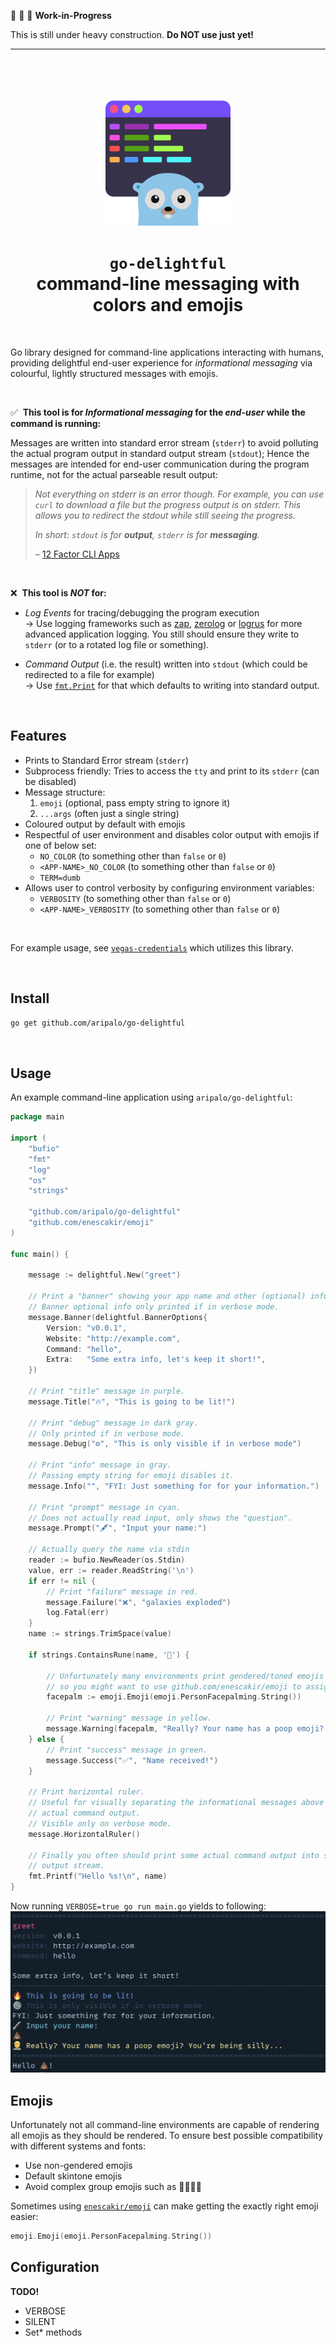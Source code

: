 🚧 🚧 🚧  **Work-in-Progress**

This is still under heavy construction. **Do NOT use just yet!**

---

<br/>
<br/>


<div align="center">
	<br/>
	<br/>
	<img width="200" src="assets/go-delightful.svg" alt="Got" />
  <h1>
  <code>go-delightful</code>
  <br/>
  <span>command-line messaging with colors and emojis</span>
  </h1>
  <br/>
</div>

Go library designed for command-line applications interacting with humans, providing delightful end-user experience for _informational messaging_ via colourful, lightly structured messages with emojis.

<br/>

✅ &nbsp;**This tool is for _Informational messaging_ for the _end-user_ while the command is running:**

Messages are written into standard error stream (`stderr`) to avoid polluting the actual program output in standard output stream (`stdout`); Hence the messages are intended for end-user communication during the program runtime, not for the actual parseable result output:

> _Not everything on stderr is an error though. For example, you can use `curl` to download a file but the progress output is on stderr. This allows you to redirect the stdout while still seeing the progress._
>
> _In short: `stdout` is for **output**, `stderr` is for **messaging**._
>
> – [12 Factor CLI Apps](https://medium.com/@jdxcode/12-factor-cli-apps-dd3c227a0e46)

<br/>

❌ &nbsp;**This tool is _NOT_ for:**

- _Log Events_ for tracing/debugging the program execution<br/>→ Use logging frameworks such as [zap](https://github.com/uber-go/zap), [zerolog](https://github.com/rs/zerolog) or [logrus](https://github.com/sirupsen/logrus) for more advanced application logging. You still should ensure they write to `stderr` (or to a rotated log file or something).

- _Command Output_ (i.e. the result) written into `stdout` (which could be redirected to a file for example)<br/>→ Use [`fmt.Print`](https://pkg.go.dev/fmt#Print) for that which defaults to writing into standard output.



<br/>

## Features
- Prints to Standard Error stream (`stderr`)
- Subprocess friendly: Tries to access the `tty` and print to its `stderr` (can be disabled)
- Message structure:
  1. `emoji` (optional, pass empty string to ignore it)
  2. `...args` (often just a single string)
- Coloured output by default with emojis
- Respectful of user environment and disables color output with emojis if one of below set:
  - `NO_COLOR` (to something other than `false` or `0`)
  - `<APP-NAME>_NO_COLOR` (to something other than `false` or `0`)
  - `TERM=dumb`
- Allows user to control verbosity by configuring environment variables:
  - `VERBOSITY` (to something other than `false` or `0`)
  - `<APP-NAME>_VERBOSITY` (to something other than `false` or `0`)

<br/>

For example usage, see [`vegas-credentials`](https://github.com/aripalo/vegas-credentials) which utilizes this library.

<br/>

## Install

```sh
go get github.com/aripalo/go-delightful
```

<br/>

## Usage

An example command-line application using `aripalo/go-delightful`:
```go
package main

import (
	"bufio"
	"fmt"
	"log"
	"os"
	"strings"

	"github.com/aripalo/go-delightful"
	"github.com/enescakir/emoji"
)

func main() {

	message := delightful.New("greet")

	// Print a "banner" showing your app name and other (optional) info.
	// Banner optional info only printed if in verbose mode.
	message.Banner(delightful.BannerOptions{
		Version: "v0.0.1",
		Website: "http://example.com",
		Command: "hello",
		Extra:   "Some extra info, let's keep it short!",
	})

	// Print "title" message in purple.
	message.Title("🔥", "This is going to be lit!")

	// Print "debug" message in dark gray.
	// Only printed if in verbose mode.
	message.Debug("⚙️", "This is only visible if in verbose mode")

	// Print "info" message in gray.
	// Passing empty string for emoji disables it.
	message.Info("", "FYI: Just something for for your information.")

	// Print "prompt" message in cyan.
	// Does not actually read input, only shows the "question".
	message.Prompt("🖋️", "Input your name:")

	// Actually query the name via stdin
	reader := bufio.NewReader(os.Stdin)
	value, err := reader.ReadString('\n')
	if err != nil {
		// Print "failure" message in red.
		message.Failure("❌", "galaxies exploded")
		log.Fatal(err)
	}
	name := strings.TrimSpace(value)

	if strings.ContainsRune(name, '💩') {

		// Unfortunately many environments print gendered/toned emojis incorrectly
		// so you might want to use github.com/enescakir/emoji to assign "neutral" emoji
		facepalm := emoji.Emoji(emoji.PersonFacepalming.String())

		// Print "warning" message in yellow.
		message.Warning(facepalm, "Really? Your name has a poop emoji? You're being silly...")
	} else {
		// Print "success" message in green.
		message.Success("✅", "Name received!")
	}

	// Print horizontal ruler.
	// Useful for visually separating the informational messages above from
	// actual command output.
	// Visible only on verbose mode.
	message.HorizontalRuler()

	// Finally you often should print some actual command output into standard
	// output stream.
	fmt.Printf("Hello %s!\n", name)
}
```

Now running `VERBOSE=true go run main.go` yields to following:
![Example Output](/assets/example-output.png)


## Emojis

Unfortunately not all command-line environments are capable of rendering all emojis as they should be rendered. To ensure best possible compatibility with different systems and fonts:
- Use non-gendered emojis
- Default skintone emojis
- Avoid complex group emojis such as 👨‍👩‍👧‍👧

Sometimes using [`enescakir/emoji`](https://github.com/enescakir/emoji) can make getting the exactly right emoji easier:
```go
emoji.Emoji(emoji.PersonFacepalming.String())
```

## Configuration

**TODO!**

- VERBOSE
- SILENT
- Set* methods
